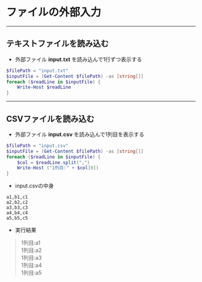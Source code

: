 # ファイルの外部入力  

***
## テキストファイルを読み込む  
* 外部ファイル __input.txt__ を読み込んで1行ずつ表示する
```PowerShell
$filePath = "input.txt"
$inputFile = (Get-Content $filePath) -as [string[]]
foreach ($readLine in $inputFile) {
    Write-Host $readLine
}
```

***
## CSVファイルを読み込む  
* 外部ファイル __input.csv__ を読み込んで1列目を表示する
```PowerShell
$filePath = "input.csv"
$inputFile = (Get-Content $filePath) -as [string[]]
foreach ($readLine in $inputFile) {
    $col = $readLine.split(",")
    Write-Host ("1列目:" + $col[0])
}
```
* input.csvの中身
```
a1,b1,c1
a2,b2,c2
a3,b3,c3
a4,b4,c4
a5,b5,c5
```
* 実行結果
> 1列目:a1  
1列目:a2  
1列目:a3  
1列目:a4  
1列目:a5